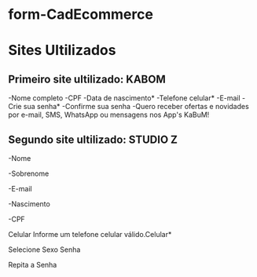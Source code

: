 # form-CadEcommerce


# Sites Ultilizados 

## Primeiro site ultilizado: KABOM

-Nome completo
-CPF
-Data de nascimento*
-Telefone celular*
-E-mail
-Crie sua senha*
-Confirme sua senha
-Quero receber ofertas e novidades por e-mail, SMS, WhatsApp ou mensagens nos App's KaBuM!

## Segundo site ultilizado: STUDIO Z

-Nome

-Sobrenome

-E-mail

-Nascimento

-CPF

Celular
Informe um telefone celular válido.Celular*

Selecione
Sexo
Senha

Repita a Senha

